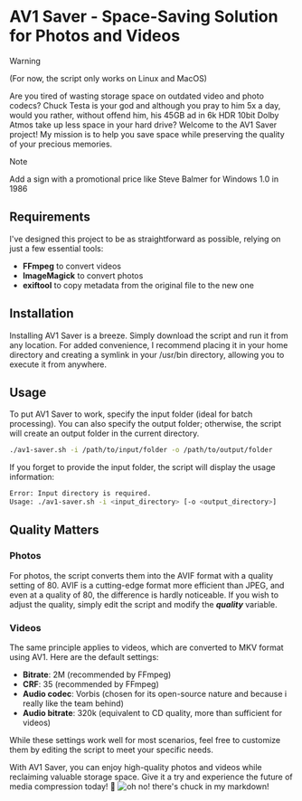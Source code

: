 # AV1 Saver - Space-Saving Solution for Photos and Videos

> [!WARNING]
> (For now, the script only works on Linux and MacOS)

Are you tired of wasting storage space on outdated video and photo codecs? 
Chuck Testa is your god and although you pray to him 5x a day, would you rather, without offend him, his 45GB ad in 6k HDR 10bit Dolby Atmos take up less space in your hard drive?
Welcome to the AV1 Saver project! My mission is to help you save space while preserving the quality of your precious memories.

> [!NOTE]
> Add a sign with a promotional price like Steve Balmer for Windows 1.0 in 1986

## Requirements
I've designed this project to be as straightforward as possible, relying on just a few essential tools:
- **FFmpeg** to convert videos
- **ImageMagick** to convert photos
- **exiftool** to copy metadata from the original file to the new one

## Installation
Installing AV1 Saver is a breeze. Simply download the script and run it from any location. For added convenience, I recommend placing it in your home directory and creating a symlink in your /usr/bin directory, allowing you to execute it from anywhere.

## Usage
To put AV1 Saver to work, specify the input folder (ideal for batch processing). You can also specify the output folder; otherwise, the script will create an output folder in the current directory.

```bash
./av1-saver.sh -i /path/to/input/folder -o /path/to/output/folder
```

If you forget to provide the input folder, the script will display the usage information:

```bash
Error: Input directory is required.
Usage: ./av1-saver.sh -i <input_directory> [-o <output_directory>]
```

## Quality Matters

### Photos
For photos, the script converts them into the AVIF format with a quality setting of 80. AVIF is a cutting-edge format more efficient than JPEG, and even at a quality of 80, the difference is hardly noticeable. If you wish to adjust the quality, simply edit the script and modify the ***quality*** variable.

### Videos
The same principle applies to videos, which are converted to MKV format using AV1. Here are the default settings:

- **Bitrate**: 2M (recommended by FFmpeg)
- **CRF**: 35 (recommended by FFmpeg)
- **Audio codec**: Vorbis (chosen for its open-source nature and because i really like the team behind)
- **Audio bitrate**: 320k (equivalent to CD quality, more than sufficient for videos)

While these settings work well for most scenarios, feel free to customize them by editing the script to meet your specific needs.

With AV1 Saver, you can enjoy high-quality photos and videos while reclaiming valuable storage space. Give it a try and experience the future of media compression today! 🌟
![oh no! there's chuck in my markdown!](https://i.imgflip.com/81wq77.jpg)
